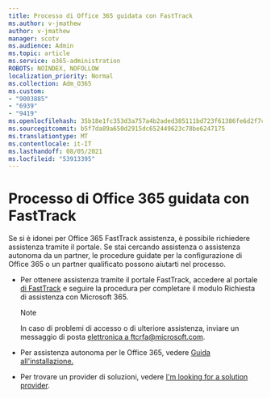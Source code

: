 ```yaml
---
title: Processo di Office 365 guidata con FastTrack
ms.author: v-jmathew
author: v-jmathew
manager: scotv
ms.audience: Admin
ms.topic: article
ms.service: o365-administration
ROBOTS: NOINDEX, NOFOLLOW
localization_priority: Normal
ms.collection: Adm_O365
ms.custom:
- "9003885"
- "6939"
- "9419"
ms.openlocfilehash: 35b18e1fc353d3a757a4b2aded385111bd723f61386fe6d2f7c1315536cc30af
ms.sourcegitcommit: b5f7da89a650d2915dc652449623c78be6247175
ms.translationtype: MT
ms.contentlocale: it-IT
ms.lasthandoff: 08/05/2021
ms.locfileid: "53913395"
---
```

# <a name="guided-office-365-setup-process-with-fasttrack"></a>Processo di Office 365 guidata con FastTrack

Se si è idonei per Office 365 FastTrack assistenza, è possibile richiedere assistenza tramite il portale. Se stai cercando assistenza o assistenza autonoma da un partner, le procedure guidate per la configurazione di Office 365 o un partner qualificato possono aiutarti nel processo.

- Per ottenere assistenza tramite il portale FastTrack, accedere al portale [di FastTrack](https://go.microsoft.com/fwlink/?linkid=2125443) e seguire la procedura per completare il modulo Richiesta di assistenza con Microsoft 365.

    > [!NOTE]
    > In caso di problemi di accesso o di ulteriore assistenza, inviare un messaggio di posta [elettronica a ftcrfa@microsoft.com](mailto:ftcrfa@microsoft.com).

- Per assistenza autonoma per le Office 365, vedere [Guida all'installazione.](https://go.microsoft.com/fwlink/?linkid=2125827)
- Per trovare un provider di soluzioni, vedere [I'm looking for a solution provider](https://go.microsoft.com/fwlink/?linkid=2125918).